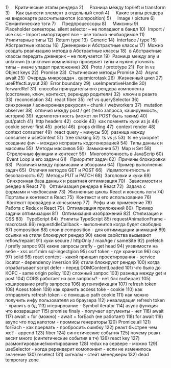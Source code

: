 1)     Критические этапы рендера
2)     Разница между top/left и transform
3)     Как вынести элемент в отдельный слой
4)     Какие этапы рендера на видеокарте рассчитываются (composition)
5)     Image / picture
6)     Семантические тэги
7)     Предпроцессоры
8)     Миксины
9)     Placeholder селекторы. silent selector – не попадают в бандл
10)  Import / use css – Import импортирует все – use только необходимое
11)  Утилитарные типы
12)  Return type
13)  Generic
14)  Interface / type
15)  Абстрактные классы
16)  Дженерики и Абстрактные классы
17)  Можно создать реализацию метода в Абстрактные классы
18)  в Абстрактные классы передать дженерик – не получается
19)  Разница между any и unknown (в unknown компилятор проверяет типы и нужно уточнять типы – иначе упадет приложение)
20)  Proto / prototype
21)  For in vs Object keys
22)  Promise
23)  Стытические методы Promise
24)  Async await
25)  Очередь микрозадач . quemicrotask
26)  Жизненный цикл
27)  useEffectLayout
28)  Error boundary
29)  useImperativeHandle
30)  forwardRef
31)  способы принудительного рендера компонента (состояние, ключ, контекст, ререндер родителя)
32)  ключи в реакте
33)  reconcelation
34)  react fiber
35)  ref vs querySelector
36)  синхронная / асинхронная рекурсия – chunk / webworkers
37)  mutation observer
38)  отличия между post / get (тело запроса, кэшируемость, история)
39)  идемпотентность (может ли POST быть таким)
40)  put/patch
41)  http headers
42)  cookie
43)  как поменять куки из js
44)  cookie server first
45)  portal
46)  props drilling
47)  context render
48)  context consumer
49)  react query - минусы
50)  разница между consumer и useContext
51)  tree shaking
52)  ts vs js
53)  ts не ускоряет создание фич – мождно исправить кодогенерацией
54)  Типы данных и массивы
55)  Методы массивов
56)  Замыкания
57)  Map и Set
58)   Стрелочные функции и контекст
59)   Многопоточность в JavaScrip
60)   Event Loop и его задачи[](https://www.youtube.com/watch?v=jrx_-R78fxs&t=876s)
61)   Приоритет задач
62)  Причины блокировки[](https://www.youtube.com/watch?v=jrx_-R78fxs&t=1108s)
63)   Различия между промисами и обзорами
64)  Пример выполнения задач
65)  Отличия методов GET и POST[](https://www.youtube.com/watch?v=jrx_-R78fxs&t=1551s)
66)   Идемпотентность и безопасность
67)  Методы PUT и PATCH
68)  Заголовки и куки[](https://www.youtube.com/watch?v=jrx_-R78fxs&t=1933s)
69)   Синхронная база данных и реактная оптимизация[](https://www.youtube.com/watch?v=jrx_-R78fxs&t=2021s)
70)   Зависимости и рендер в React
71)   Оптимизация рендера в React
72)  Задача с формами и чекбоксами
73)  Жизненные циклы React и консоль логи
74)  Порталы и контекст в React
75)  Контекст и его использование
76)   Контекст провайдер и консьюмер[](https://www.youtube.com/watch?v=jrx_-R78fxs&t=3161s)
77)   Рефы и их применение
78)  Работа с Redux и React
79)  Оптимизация приложений
80)  Пример задачи оптимизации[](https://www.youtube.com/watch?v=jrx_-R78fxs&t=3875s)
81)   Оптимизация изображений
82)  Стилизация и CSS
83)   TypeScript
84)  Утилиты TypeScript
85)  requestAnimationFrame - macrotask
86)  requestIdleCallback - выполнеится когда будет свободно
87)  composition
88)  слои в composition - для оптимищации анимаций
89)  ссылки на стили блокируют рендер
90) какие свойства вызывают reflow/repaint
91)  куки secure / httpOnly / maxAge / sameSite
92)  prefetch / prefly запрос
93) какие запросы prefly - get head
94) уязвимости на вебе - xss xsrf mim sql-ingectgion
95) csrf token - где хранится
96) csp
97) solid
98) react context - какой принцип проектирования - service locator - dependency inversion
99)  стили блокируют рендер
100)  когда отрабатывает script defer - перед DOMContentLoaded
101) что было до КОРС - same origin policy 
102) сложный запрос
103) разница между get и post
104) CORS работает на все запросы? - нет бэк выбирает
105) кэширование prefly запросов 
106) аутентификация
107) refresh token
108) Acess token
109) как хранить access toke - cookie
110) как отправлять refresh token - с помощью path cookie
111) как можно получить инфу пользователя из браузера
112) инвалидация refresh token - хранить в бд 
113)  итерирование - Symbol iterator
114) async функция что возвращает
115)  promise finaly - получает аргументы - нет
116) await
117) await + for (можно) - await + forEach (не работает)
118) for await
119) async что под капотом - промисы  генераторы
120) Promice.all
121) forEach - как прервать - пробросить ошибку
122)  реакт быстрее чем жс? - append
123) fiber
124) синтетические события
125) почему реакт весит много (синтетические события в тч)
126) react key
127) размонтирование/монтирование
128) redux на сервере - можно
129) useSelector - когда ререндерит комопонент - если не изменилось значение
130) reselect
131) сигналы - стейт менеджеры
132) dead temporary zone